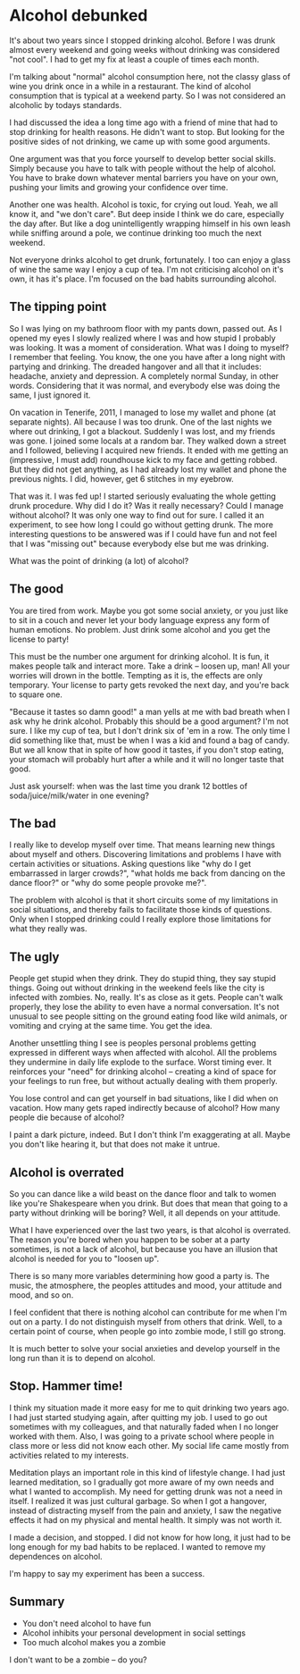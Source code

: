 # Alcohol debunked

It's about two years since I stopped drinking alcohol. Before I was
drunk almost every weekend and going weeks without drinking was considered "not
cool". I had to get my fix at least a couple of times each month.

I'm talking about "normal" alcohol consumption here, not the classy glass of wine you
drink once in a while in a restaurant. The kind of alcohol consumption that is
typical at a weekend party. So I was not considered an alcoholic by todays
standards.

I had discussed the idea a long time ago with a friend of mine that had to stop
drinking for health reasons. He didn't want to stop. But looking for the
positive sides of not drinking, we came up with some good arguments.

One argument was that you force yourself to develop better social skills.
Simply because you have to talk with people without the help of alcohol. You
have to brake down whatever mental barriers you have on your own, pushing your
limits and growing your confidence over time.

Another one was health. Alcohol is toxic, for crying out loud. Yeah, we all
know it, and "we don't care". But deep inside I think we do care, especially
the day after. But like a dog unintelligently wrapping himself in his own leash
while sniffing around a pole, we continue drinking too much the next weekend.

Not everyone drinks alcohol to get drunk, fortunately. I too can enjoy a
glass of wine the same way I enjoy a cup of tea. I'm not criticising alcohol on
it's own, it has it's place. I'm focused on the bad habits surrounding alcohol.

## The tipping point

So I was lying on my bathroom floor with my pants down, passed out. As I
opened my eyes I slowly realized where I was and how stupid I probably was
looking. It was a moment of consideration. What was I doing to myself? I
remember that feeling. You know, the one you have after a long night with
partying and drinking. The dreaded hangover and all that it includes: headache,
anxiety and depression. A completely normal Sunday, in other words. Considering
that it was normal, and everybody else was doing the same, I just ignored it.

On vacation in Tenerife, 2011, I managed to lose my wallet and phone (at
separate nights). All because I was too drunk. One of the last nights we where
out drinking, I got a blackout. Suddenly I was lost, and my friends was gone. I
joined some locals at a random bar. They walked down a street and I followed,
believing I acquired new friends. It ended with me getting an (impressive, I
must add) roundhouse kick to my face and getting robbed. But they did not get
anything, as I had already lost my wallet and phone the previous nights. I did,
however, get 6 stitches in my eyebrow.

That was it. I was fed up! I started seriously evaluating the
whole getting drunk procedure. Why did I do it? Was it really necessary? Could
I manage without alcohol? It was only one way to find out for sure. I called it
an experiment, to see how long I could go without getting drunk.
The more interesting questions to be answered was if I could have fun and not
feel that I was "missing out" because everybody else but me was drinking.

What was the point of drinking (a lot) of alcohol?

## The good

You are tired from work. Maybe you got some social anxiety, or you just like to
sit in a couch and never let your body language express any form of human
emotions. No problem. Just drink some alcohol and you get the license to party!

This must be the number one argument for drinking alcohol. It is fun, it makes
people talk and interact more. Take a drink – loosen up, man! All your worries
will drown in the bottle. Tempting as it is, the effects are only temporary.
Your license to party gets revoked the next day, and you're back to square
one.

"Because it tastes so damn good!" a man yells at me with bad breath when I ask why
he drink alcohol. Probably this should be a good argument? I'm not sure. I
like my cup of tea, but I don't drink six of 'em in a row. The only time I did
something like that, must be when I was a kid and found a bag of candy. But we all
know that in spite of how good it tastes, if you don't stop eating, your
stomach will probably hurt after a while and it will no longer taste that good.

Just ask yourself: when was the last time you drank 12 bottles of
soda/juice/milk/water in one evening?

## The bad

I really like to develop myself over time. That means learning new things about
myself and others. Discovering limitations and problems I have with certain
activities or situations. Asking questions like "why do I get embarrassed
in larger crowds?", "what holds me back from dancing on the dance floor?" or "why
do some people provoke me?".

The problem with alcohol is that it short circuits some of my limitations in
social situations, and thereby fails to facilitate those kinds of questions.
Only when I stopped drinking could I really explore those limitations for what
they really was.

## The ugly

People get stupid when they drink. They do stupid thing, they say stupid
things. Going out without drinking in the weekend feels like the city is
infected with zombies. No, really. It's as close as it gets. People can't walk
properly, they lose the ability to even have a normal conversation. It's not
unusual to see people sitting on the ground eating food like wild animals, or
vomiting and crying at the same time. You get the idea.

Another unsettling thing I see is peoples personal problems getting expressed
in different ways when affected with alcohol. All the problems they undermine
in daily life explode to the surface. Worst timing ever. It
reinforces your "need" for drinking alcohol – creating a kind of space for your
feelings to run free, but without actually dealing with them properly.

You lose control and can get yourself in bad situations, like I did when on
vacation. How many gets raped indirectly because of alcohol? How many people
die because of alcohol?

I paint a dark picture, indeed. But I don't think I'm exaggerating at all. Maybe
you don't like hearing it, but that does not make it untrue.

## Alcohol is overrated

So you can dance like a wild beast on the dance floor and talk to women like
you're Shakespeare when you drink. But does that mean that going to a party
without drinking will be boring? Well, it all depends on your attitude.

What I have experienced over the last two years, is that alcohol is overrated.
The reason you're bored when you happen to be sober at a party sometimes, is
not a lack of alcohol, but because you have an illusion that alcohol is needed
for you to "loosen up".

There is so many more variables determining how good a party is. The music, the
atmosphere, the peoples attitudes and mood, your attitude and mood, and so
on.

I feel confident that there is nothing alcohol can contribute for me when I'm
out on a party. I do not distinguish myself from others that drink. Well, to a
certain point of course, when people go into zombie mode, I still go strong.

It is much better to solve your social anxieties and develop yourself in the long
run than it is to depend on alcohol.

## Stop. Hammer time!

I think my situation made it more easy for me to quit drinking two years ago. I
had just started studying again, after quitting my job. I used to go out
sometimes with my colleagues, and that naturally faded when I no longer worked
with them. Also, I was going to a private school where people in class more or
less did not know each other. My social life came mostly from activities
related to my interests.

Meditation plays an important role in this kind of lifestyle change. I had just
learned meditation, so I gradually got more aware of my own needs and what I
wanted to accomplish. My need for getting drunk was not a need in itself. I
realized it was just cultural garbage. So when I got a hangover, instead of
distracting myself from the pain and anxiety, I saw the negative effects it had
on my physical and mental health. It simply was not worth it.

I made a decision, and stopped. I did not know for how long, it just had to be
long enough for my bad habits to be replaced. I wanted to remove my dependences
on alcohol.

I'm happy to say my experiment has been a success.

## Summary

* You don't need alcohol to have fun
* Alcohol inhibits your personal development in social settings
* Too much alcohol makes you a zombie

I don't want to be a zombie – do you?
